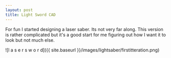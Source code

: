 ```yaml
---
layout: post
title: Light Sword CAD
---
```


For fun I started designing a laser saber. Its not very far along. This version is rather complicated but it's a good start for me figuring out how I want it to look but not much else. 

![l a s e r s w o r d]({{ site.baseurl }}/images/lightsaber/firstitteration.png)